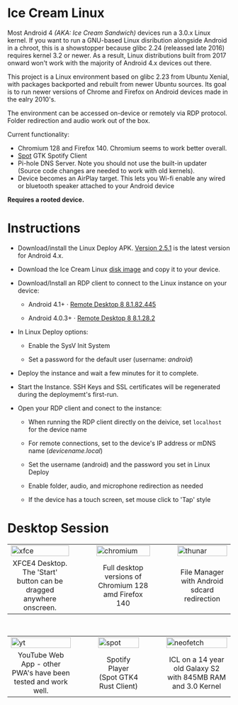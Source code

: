 # Ice Cream Linux

Most Android 4 _(AKA: Ice Cream Sandwich)_ devices run a 3.0.x Linux kernel.  If you want to run a GNU-based Linux disribution alongside Android in a chroot, this is a showstopper because glibc 2.24 (releassed late 2016) requires kernel 3.2 or newer.  As a result, Linux distributions built from 2017 onward won't work with the majority of Android 4.x devices out there.

This project is a Linux environment based on glibc 2.23 from Ubuntu Xenial, with packages backported and rebuilt from newer Ubuntu sources.  Its goal is to run newer versions of Chrome and Firefox on Android devices made in the ealry 2010's.  

The environment can be accessed on-device or remotely via RDP protocol.  
Folder redirection and audio work out of the box.  

Current functionality:

- Chromium 128 and Firefox 140.  Chromium seems to work better overall.
- [Spot](https://github.com/xou816/spot) GTK Spotify Client
- Pi-hole DNS Server.  Note you should not use the built-in updater (Source code changes are needed to work with old kernels).
- Device becomes an AirPlay target.  This lets you Wi-fi enable any wired or bluetooth speaker attached to your Android device

**Requires a rooted device.**

# Instructions

- Download/install the Linux Deploy APK.  [Version 2.5.1](https://github.com/meefik/linuxdeploy/releases/tag/2.5.1) is the latest version for Android 4.x.
  
- Download the Ice Cream Linux [disk image](https://github.com/DesktopECHO/IceCreamLinux/releases/latest/download/icl.tgz) and copy it to your device.

- Download/Install an RDP client to connect to the Linux instance on your device:

  - Android 4.1+ · [Remote Desktop 8 8.1.82.445](https://www.apkmirror.com/apk/microsoft-corporation/microsoft-remote-desktop/microsoft-remote-desktop-8-1-82-445-release/)

  - Android 4.0.3+ · [Remote Desktop 8 8.1.28.2](https://www.apkmirror.com/apk/microsoft-corporation/microsoft-remote-desktop/microsoft-remote-desktop-8-1-28-2-release/)
    
- In Linux Deploy options:

  - Enable the SysV Init System
    
  - Set a password for the default user (username: _android_)

- Deploy the instance and wait a few minutes for it to complete.  

- Start the Instance.  SSH Keys and SSL certificates will be regenerated during the deploymemt's first-run.

- Open your RDP client and conect to the instance:
 
   - When running the RDP client directly on the deivice, set `localhost` for the device name
     
   - For remote connections, set to the device's IP address or mDNS name (_devicename.local_)
 
   - Set the username (android) and the password you set in Linux Deploy
 
   - Enable folder, audio, and microphone redirection as needed
     
   - If the device has a touch screen, set mouse click to 'Tap' style


# Desktop Session
     
<table border="0">
  <tr>
    <td><img alt="xfce" src="https://github.com/user-attachments/assets/37356f63-bed4-408f-939c-b01a5148acac" width="100%"/></td>
    <td width="30"></td>
    <td><img alt="chromium" src="https://github.com/user-attachments/assets/7c46d28f-b605-4dbf-b9d8-f607350f7f3a" width="100%"/></td>
    <td width="30"></td>
    <td><img alt="thunar" src="https://github.com/user-attachments/assets/89c9257e-5cd2-4d64-b532-cc7d62a7d5fa" width="100%"/></td>
  </tr>
  <tr>
    <td align="center">XFCE4 Desktop.  The 'Start' button can be dragged anywhere onscreen.</td>
    <td></td>
    <td align="center">Full desktop versions of Chromium 128 amd Firefox 140</td>
    <td></td>
    <td align="center">File Manager with Android sdcard redirection</td>
  </tr>
</table>

<br>

<table border="0">
  <tr>
    <td><img alt="yt" src="https://github.com/user-attachments/assets/86fa28f1-3ea9-4853-8a95-4aea0cc50536" width="100%"/></td>
    <td width="30"></td>
    <td><img alt="spot" src="https://github.com/user-attachments/assets/76eba08f-51be-44af-a2fb-c22f2813d9ee" width="100%"/></td>
    <td width="30"></td>
    <td><img alt="neofetch" src="https://github.com/user-attachments/assets/da0990d9-0eff-45d9-96ba-5b8fa336c7f8" width="100%"/></td>
  </tr>
  <tr>
    <td align="center">YouTube Web App - other PWA's have been tested and work well.</td>
    <td></td>
    <td align="center">Spotify Player (Spot GTK4 Rust Client)</td>
    <td></td>
    <td align="center">ICL on a 14 year old Galaxy S2 with 845MB RAM and 3.0 Kernel</td>
  </tr>
</table>


